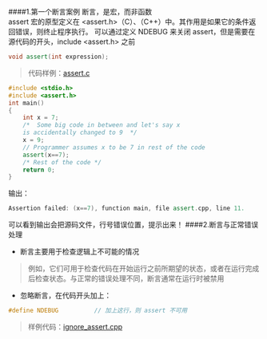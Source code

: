####1.第一个断言案例
断言，是宏，而非函数  
assert 宏的原型定义在 <assert.h>（C）、（C++）中。其作用是如果它的条件返回错误，则终止程序执行。
可以通过定义 NDEBUG 来关闭 assert，但是需要在源代码的开头，include <assert.h> 之前
```c++
void assert(int expression);
```
>代码样例：[assert.c](./assert.cpp)
```c++
#include <stdio.h> 
#include <assert.h>
int main() 
{ 
    int x = 7;
    /*  Some big code in between and let's say x  
    is accidentally changed to 9  */
    x = 9;
    // Programmer assumes x to be 7 in rest of the code 
    assert(x==7);
    /* Rest of the code */
    return 0; 
}
```
输出：
```c++
Assertion failed: (x==7), function main, file assert.cpp, line 11.
```
可以看到输出会把源码文件，行号错误位置，提示出来！
####2.断言与正常错误处理
* 断言主要用于检查逻辑上不可能的情况
>例如，它们可用于检查代码在开始运行之前所期望的状态，或者在运行完成后检查状态。与正常的错误处理不同，断言通常在运行时被禁用
> 
* 忽略断言，在代码开头加上：
```c++
#define NDEBUG          // 加上这行，则 assert 不可用
``` 
> 样例代码：[ignore_assert.cpp](./ignore_assert.cpp)
